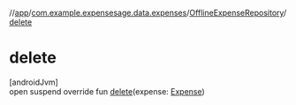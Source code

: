 //[app](../../../index.md)/[com.example.expensesage.data.expenses](../index.md)/[OfflineExpenseRepository](index.md)/[delete](delete.md)

# delete

[androidJvm]\
open suspend override fun [delete](delete.md)(expense: [Expense](../-expense/index.md))
